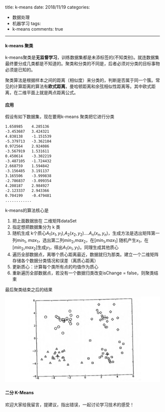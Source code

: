 title: k-means
date: 2018/11/19
categories:

- 数据处理
- 机器学习
tags:
-   k-means
comments: true
---

#### k-means 聚类
k-means聚类是**无监督学习**，训练数据集都是未添标签的(不知类别)。就连数据集最终要分成几类都是不知道的。聚类和分类的不同是，后者必须对分类的目标事物必须是已知的。

聚类算法是根据样本之间的距离（相似度）来分类的，判断是否属于同一个簇。常见的计算距离的算法有**欧式距离**，曼哈顿距离和余弦相似性距离等。其中欧式距离，在二维平面上就是两点距离公式。

#### 应用
假设有如下数据集，现在要用k-means 聚类把它进行分类
```
1.658985	4.285136
-3.453687	3.424321
4.838138	-1.151539
-5.379713	-3.362104
0.972564	2.924086
-3.567919	1.531611
0.450614	-3.302219
-3.487105	-1.724432
2.668759	1.594842
-3.156485	3.191137
3.165506	-3.999838
-2.786837	-3.099354
4.208187	2.984927
-2.123337	2.943366
0.704199	-0.479481
............    
```

k-means的算法核心是
1. 把上面数据放在 二维矩阵dataSet
2. 指定想把数据集分为 k 类
3. 随机生成 k个质心$A_1(x_1, y_1)$,$A_2(x_2, y_2)$....$A_n(x_n, y_n)$，生成方法是选出矩阵第一列$min_1$, $max_1$，选出第二列$min_2$,$max_2$，在$[min_1$,$max_1]$ 随机产生$x_1$，在[$min_2$,$max_2]$生成$y_1$，得出$A_1(x_1, y_1)$。同理生成其他质心
4. 遍历全部数据点，离哪个质心距离最近，数据就归为那类。建立一个二维矩阵存储各个数据分类情况和误差（离质心距离）
5. 更新质心：计算每个类所有点的均值作为质心
6. 重新遍历全部数据点，若没有一个数据归类改变isChange = false，则聚类结束

最后聚类结束之后的结果

![duck1](/images/20181119/k-means1.png)

#### 二分 K-Means 


欢迎大家给我留言，提建议，指出错误，一起讨论学习技术的感受！